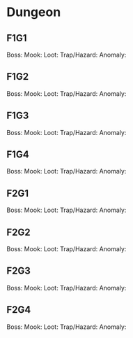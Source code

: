 # Dungeon

## F1G1
Boss:
Mook:
Loot:
Trap/Hazard:
Anomaly:

## F1G2
Boss:
Mook:
Loot:
Trap/Hazard:
Anomaly:

## F1G3
Boss:
Mook:
Loot:
Trap/Hazard:
Anomaly:

## F1G4
Boss:
Mook:
Loot:
Trap/Hazard:
Anomaly:

## F2G1
Boss:
Mook:
Loot:
Trap/Hazard:
Anomaly:

## F2G2
Boss:
Mook:
Loot:
Trap/Hazard:
Anomaly:

## F2G3
Boss:
Mook:
Loot:
Trap/Hazard:
Anomaly:

## F2G4
Boss:
Mook:
Loot:
Trap/Hazard:
Anomaly:


